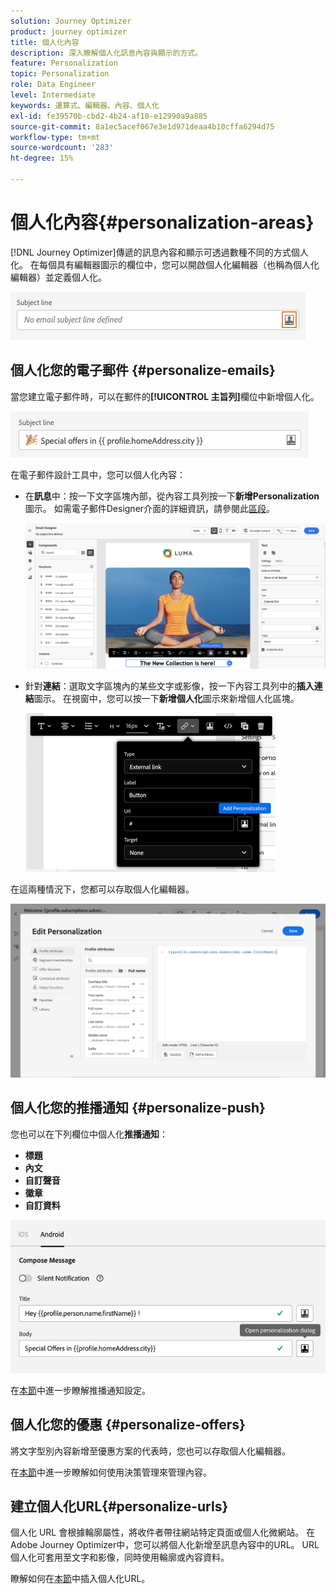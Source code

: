 ```yaml
---
solution: Journey Optimizer
product: journey optimizer
title: 個人化內容
description: 深入瞭解個人化訊息內容與顯示的方式。
feature: Personalization
topic: Personalization
role: Data Engineer
level: Intermediate
keywords: 運算式、編輯器、內容、個人化
exl-id: fe39570b-cbd2-4b24-af10-e12990a9a885
source-git-commit: 8a1ec5acef067e3e1d971deaa4b10cffa6294d75
workflow-type: tm+mt
source-wordcount: '283'
ht-degree: 15%

---
```


# 個人化內容{#personalization-areas}

[!DNL Journey Optimizer]傳遞的訊息內容和顯示可透過數種不同的方式個人化。 在每個具有編輯器圖示的欄位中，您可以開啟個人化編輯器（也稱為個人化編輯器）並定義個人化。

![](assets/perso_icon.png)

## 個人化您的電子郵件 {#personalize-emails}

當您建立電子郵件時，可以在郵件的&#x200B;**[!UICONTROL 主旨列]**&#x200B;欄位中新增個人化。

![](assets/perso_subject.png)

在電子郵件設計工具中，您可以個人化內容：

* 在&#x200B;**訊息**&#x200B;中：按一下文字區塊內部，從內容工具列按一下&#x200B;**新增Personalization**&#x200B;圖示。 如需電子郵件Designer介面的詳細資訊，請參閱此[區段](../email/get-started-email-design.md)。

  ![](assets/perso_insert.png)

* 針對&#x200B;**連結**：選取文字區塊內的某些文字或影像，按一下內容工具列中的&#x200B;**插入連結**&#x200B;圖示。 在視窗中，您可以按一下&#x200B;**新增個人化**&#x200B;圖示來新增個人化區塊。

  ![](assets/perso_link.png)

在這兩種情況下，您都可以存取個人化編輯器。

![](assets/perso_ee.png)

## 個人化您的推播通知 {#personalize-push}

您也可以在下列欄位中個人化&#x200B;**推播通知**：

* **標題**
* **內文**
* **自訂聲音**
* **徽章**
* **自訂資料**

![](assets/perso_push.png)

在[本節](../push/push-gs.md)中進一步瞭解推播通知設定。

## 個人化您的優惠 {#personalize-offers}

將文字型別內容新增至優惠方案的代表時，您也可以存取個人化編輯器。

在[本節](../offers/offer-library/creating-personalized-offers.md#custom-text)中進一步瞭解如何使用決策管理來管理內容。

## 建立個人化URL{#personalize-urls}

個人化 URL 會根據輪廓屬性，將收件者帶往網站特定頁面或個人化微網站。 在Adobe Journey Optimizer中，您可以將個人化新增至訊息內容中的URL。 URL 個人化可套用至文字和影像，同時使用輪廓或內容資料。

瞭解如何在[本節](personalization-syntax.md#perso-urls)中插入個人化URL。

